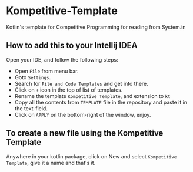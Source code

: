 # Kompetitive-Template
Kotlin's template for Competitive Programming for reading from System.in


## How to add this to your Intellij IDEA

Open your IDE, and follow the following steps:

 - Open `File` from menu bar.
 - Goto `Settings`.
 - Search for `File and Code Templates` and get into there.
 - Click on `+` icon in the top of list of templates.
 - Rename the template `Kompetitive Template`, and extension to `kt`
 - Copy all the contents from `TEMPLATE` file in the repository and paste it in the text-field.
 - Click on `APPLY` on the bottom-right of the window, enjoy.

## To create a new file using the Kompetitive Template

 Anywhere in your kotlin package, click on New and select `Kompetitive Template`, give it a name and that's it.
